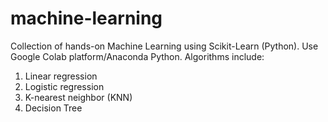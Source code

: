 # machine-learning

Collection of hands-on Machine Learning using Scikit-Learn (Python).
Use Google Colab platform/Anaconda Python.
Algorithms include:
1. Linear regression
2. Logistic regression
3. K-nearest neighbor (KNN)
4. Decision Tree
